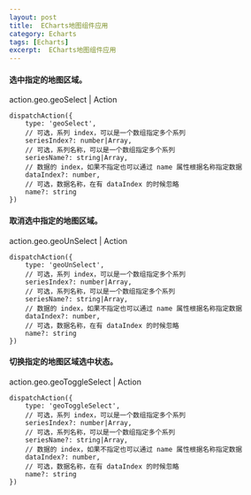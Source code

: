 ```yaml
---
layout: post
title:  ECharts地图组件应用
category: Echarts
tags: [Echarts]
excerpt:  ECharts地图组件应用
---
```


#### 选中指定的地图区域。 ####

action.geo.geoSelect   |  Action

	dispatchAction({
	    type: 'geoSelect',
	    // 可选，系列 index，可以是一个数组指定多个系列
	    seriesIndex?: number|Array,
	    // 可选，系列名称，可以是一个数组指定多个系列
	    seriesName?: string|Array,
	    // 数据的 index，如果不指定也可以通过 name 属性根据名称指定数据
	    dataIndex?: number,
	    // 可选，数据名称，在有 dataIndex 的时候忽略
	    name?: string
	})


#### 取消选中指定的地图区域。 ####

action.geo.geoUnSelect   |  Action

	dispatchAction({
	    type: 'geoUnSelect',
	    // 可选，系列 index，可以是一个数组指定多个系列
	    seriesIndex?: number|Array,
	    // 可选，系列名称，可以是一个数组指定多个系列
	    seriesName?: string|Array,
	    // 数据的 index，如果不指定也可以通过 name 属性根据名称指定数据
	    dataIndex?: number,
	    // 可选，数据名称，在有 dataIndex 的时候忽略
	    name?: string
	})



#### 切换指定的地图区域选中状态。 ####

action.geo.geoToggleSelect   |  Action

	dispatchAction({
	    type: 'geoToggleSelect',
	    // 可选，系列 index，可以是一个数组指定多个系列
	    seriesIndex?: number|Array,
	    // 可选，系列名称，可以是一个数组指定多个系列
	    seriesName?: string|Array,
	    // 数据的 index，如果不指定也可以通过 name 属性根据名称指定数据
	    dataIndex?: number,
	    // 可选，数据名称，在有 dataIndex 的时候忽略
	    name?: string
	})

